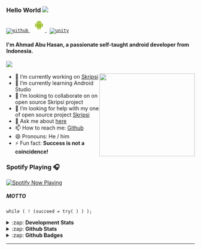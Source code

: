 <!--### Hi there 👋-->
### Hello World <img src="https://github.com/eby8zevin/eby8zevin/blob/main/assets/Hi.gif" width="29px">

<!--
**eby8zevin/eby8zevin** is a ✨ _special_ ✨ repository because its `README.md` (this file) appears on your GitHub profile.

Here are some ideas to get you started:
-->

<p align="left">
  <a href="https://github.com/eby8zevin" target="_blank">
    <code><img src="https://github.com/eby8zevin/eby8zevin/blob/main/assets/GitHub.png" alt="github" width="33" height="33"/></code>
  </a>
  &nbsp;
  <a href="https://github.com/eby8zevin/android-VolleyGson" target="_blank">
    <code><img src="https://raw.githubusercontent.com/devicons/devicon/master/icons/android/android-original-wordmark.svg" alt="android" width="33" height="33"/></code>
  </a>
  &nbsp;
  <a href="https://github.com/eby8zevin/unity-ARMarker" target="_blank">
    <code><img src="https://www.vectorlogo.zone/logos/unity3d/unity3d-icon.svg" alt="unity" width="33" height="33"/></code>
  </a>
</p>

#### I'm Ahmad Abu Hasan, a passionate self-taught android developer from Indonesia.

![](https://komarev.com/ghpvc/?username=eby8zevin&color=brightgreen&label=Profile+Views)

<a href="https://github.com/eby8zevin">
  <code><img src="https://github.com/eby8zevin/eby8zevin/blob/main/assets/Octocat.png" width="255" height="222" align='right'></code>
</a>

- 🔭 I’m currently working on [Skripsi](https://github.com/eby8zevin/skripsi)
- 🌱 I’m currently learning Android Studio
- 👯 I’m looking to collaborate on on open source Skripsi project
- 🤔 I’m looking for help with my one of open source project [Skripsi](https://github.com/eby8zevin/skripsi)
- 💬 Ask me about [here](https://github.com/eby8zevin/eby8zevin/issues)
- 📫 How to reach me: [Github](https://github.com/eby8zevin)
- 😄 Pronouns: He / him
- ⚡ Fun fact: **Success is not a coincidence!**

### Spotify Playing 🎧

[<img src="https://spotify-now-playing-ahmadabuhasan.vercel.app/api/spotify-playing" alt="Spotify Now Playing" width="350" />](https://open.spotify.com/user/gr3y7pr12w9ol2dy2ccdb10e7)

##### MOTTO
```
while ( ! (succeed = try( ) ) );
```

<details>
  <summary> :zap: <b>Development Stats</b> </summary>
  
  ![Waka Readme](https://github.com/eby8zevin/eby8zevin/workflows/Waka%20Readme/badge.svg)
<!--START_SECTION:waka-->
![Lines of code](https://img.shields.io/badge/From%20Hello%20World%20I%27ve%20Written-195908%20lines%20of%20code-blue)

**🐱 My Github Data** 

> 🏆 875 Contributions in the Year 2021
 > 
> 📦 0 Bytes Used in Github's Storage 
 > 
> 🚫 Not Opted to Hire
 > 
> 📜 74 Public Repositories 
 > 
> 🔑 0 Private Repositories  
 > 
**I'm an Early 🐤** 

```text
🌞 Morning    93 commits     ██████░░░░░░░░░░░░░░░░░░░   24.67% 
🌆 Daytime    109 commits    ███████░░░░░░░░░░░░░░░░░░   28.91% 
🌃 Evening    130 commits    ████████░░░░░░░░░░░░░░░░░   34.48% 
🌙 Night      45 commits     ███░░░░░░░░░░░░░░░░░░░░░░   11.94%

```
📅 **I'm Most Productive on Tuesday** 

```text
Monday       65 commits     ████░░░░░░░░░░░░░░░░░░░░░   17.24% 
Tuesday      90 commits     ██████░░░░░░░░░░░░░░░░░░░   23.87% 
Wednesday    37 commits     ██░░░░░░░░░░░░░░░░░░░░░░░   9.81% 
Thursday     40 commits     ██░░░░░░░░░░░░░░░░░░░░░░░   10.61% 
Friday       40 commits     ██░░░░░░░░░░░░░░░░░░░░░░░   10.61% 
Saturday     56 commits     ███░░░░░░░░░░░░░░░░░░░░░░   14.85% 
Sunday       49 commits     ███░░░░░░░░░░░░░░░░░░░░░░   13.0%

```


📊 **This Week I Spent My Time On** 

```text
💬 Programming Languages: 
Java                     8 hrs 45 mins       ██████████████░░░░░░░░░░░   59.06% 
XML                      6 hrs               ██████████░░░░░░░░░░░░░░░   40.48% 
Groovy                   3 mins              ░░░░░░░░░░░░░░░░░░░░░░░░░   0.44% 
Properties               0 secs              ░░░░░░░░░░░░░░░░░░░░░░░░░   0.02%

💻 Operating System: 
Windows                  14 hrs 50 mins      █████████████████████████   100.0%

```

**I Mostly Code in Java** 

```text
Java                     29 repos            ███████████████░░░░░░░░░░   63.04% 
PHP                      6 repos             ███░░░░░░░░░░░░░░░░░░░░░░   13.04% 
JavaScript               3 repos             █░░░░░░░░░░░░░░░░░░░░░░░░   6.52% 
C#                       3 repos             █░░░░░░░░░░░░░░░░░░░░░░░░   6.52% 
HTML                     3 repos             █░░░░░░░░░░░░░░░░░░░░░░░░   6.52%

```


**Timeline**

![Chart not found](https://raw.githubusercontent.com/eby8zevin/eby8zevin/main/charts/bar_graph.png) 


<!--END_SECTION:waka-->
</details>

<details>
  <summary> :zap: <b>Github Stats</b> </summary>
<p align="center">:heart:</p>
<p align="center"><a href="https://github.com/eby8zevin">
  <img src="https://github-readme-stats.vercel.app/api?username=eby8zevin&show_icons=true&theme=dark&line_height=20">
  <img src="https://github-readme-stats.vercel.app/api/top-langs/?username=eby8zevin&layout=compact&theme=dark">
</a></p>
<p align="center">
  <a href="https://github.com/eby8zevin">
    <img src="https://github-readme-streak-stats.herokuapp.com/?user=eby8zevin&theme=dark"/>
  </a>
</p>
</details>

<details>
  <summary> :zap: <b>Github Badges</b> </summary>
  <br>
  <a href='https://archiveprogram.github.com/'><img src='https://raw.githubusercontent.com/acervenky/animated-github-badges/master/assets/acbadge.gif' width='40' height='40'></a> 
  <a href='https://docs.github.com/en/developers'><img src='https://raw.githubusercontent.com/acervenky/animated-github-badges/master/assets/devbadge.gif' width='40' height='40'></a> 
  <a href='https://github.com/pricing'><img src='https://raw.githubusercontent.com/acervenky/animated-github-badges/master/assets/pro.gif' width='40' height='40'></a> 
  <a href='https://stars.github.com/'><img src='https://raw.githubusercontent.com/acervenky/animated-github-badges/master/assets/starbadge.gif' width='35' height='35'></a> 
  <a href='https://docs.github.com/en/github/supporting-the-open-source-community-with-github-sponsors'><img src='https://raw.githubusercontent.com/acervenky/animated-github-badges/master/assets/sponsorbadge.gif' width='35' height='35'></a>
</details>

___
